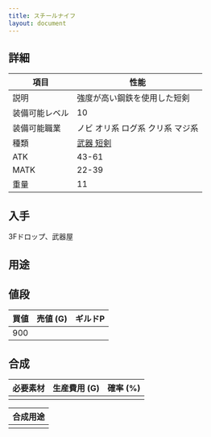 ```yaml
---
title: スチールナイフ
layout: document
---
```

## 詳細


|項目|性能|
|---|---|
|説明|強度が高い鋼鉄を使用した短剣|
|装備可能レベル|10|
|装備可能職業|ノビ オリ系 ログ系 クリ系 マジ系|
|種類|[武器 短剣](武器(短剣))|
|ATK|43-61|
|MATK|22-39|
|重量|11|

## 入手

3Fドロップ、武器屋

## 用途


## 値段


|買値|売値 (G)|ギルドP|
|---|---|---|
|900|||

## 合成


|必要素材|生産費用 (G)|確率 (%)|
|---|---|---|
||||


|合成用途|
|---|
||